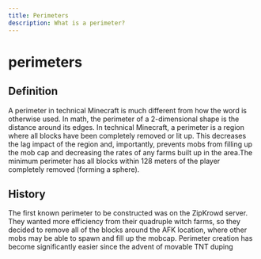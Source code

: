 ```yaml
---
title: Perimeters
description: What is a perimeter?
---
```


# perimeters

## Definition
A perimeter in technical Minecraft is much different from how the word is otherwise used. In math, the perimeter of a 2-dimensional shape is the distance around its edges. In technical Minecraft, a perimeter is a region where all blocks have been completely removed or lit up. This decreases the lag impact of the region and, importantly, prevents mobs from filling up the mob cap and decreasing the rates of any farms built up in the area.The minimum perimeter has all blocks within 128 meters of the player completely removed (forming a sphere). 

## History
The first known perimeter to be constructed was on the ZipKrowd server. They wanted more efficiency from their quadruple witch farms, so they decided to remove all of the blocks around the AFK location, where other mobs may be able to spawn and fill up the mobcap. Perimeter creation has become significantly easier since the advent of movable TNT duping